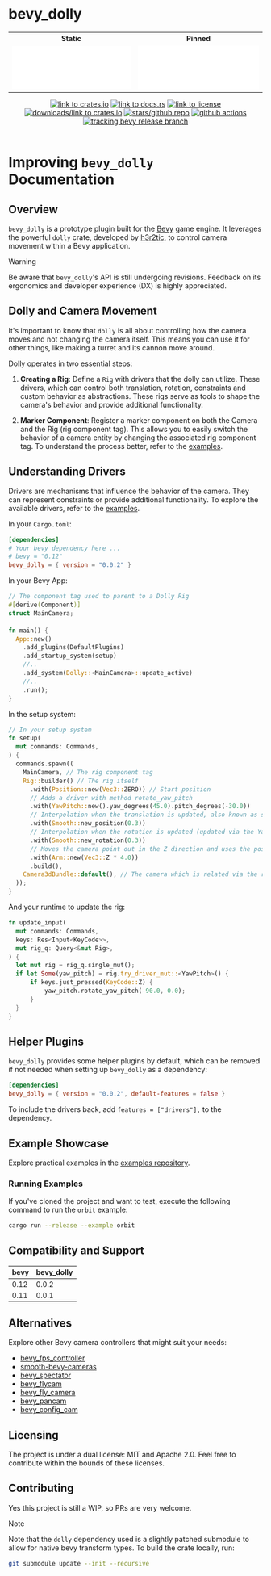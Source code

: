 <h1>bevy_dolly</h1>
<div align="center">
<table>
  <tr>
    <th>Static</th>
    <th>Pinned</th>
  </tr>
  <tr>
    <td><a href="https://github.com/BlackPhlox/bevy_dolly"><img src="https://raw.githubusercontent.com/BlackPhlox/BlackPhlox/master/bevy_dolly_1.svg" alt="bevy dolly static"></a></td>
    <td><a href="https://github.com/BlackPhlox/bevy_dolly"><img src="https://raw.githubusercontent.com/BlackPhlox/BlackPhlox/master/bevy_dolly_dev_0.svg" alt="bevy dolly pinned"></a></td>
  </tr>
</table>
  <div align="center">
<a href="https://crates.io/crates/bevy_dolly"><img src="https://img.shields.io/crates/v/bevy_dolly" alt="link to crates.io"></a>
<a href="https://docs.rs/bevy_dolly"><img src="https://docs.rs/bevy_dolly/badge.svg" alt="link to docs.rs"></a>
<a href="https://github.com/BlackPhlox/bevy_dolly/blob/main/LICENSE-MIT"><img src="https://img.shields.io/crates/l/bevy_dolly" alt="link to license"></a>
<a href="https://crates.io/crates/bevy_dolly"><img src="https://img.shields.io/crates/d/bevy_dolly" alt="downloads/link to crates.io"></a>
<a href="https://github.com/BlackPhlox/bevy_dolly"><img src="https://img.shields.io/github/stars/BlackPhlox/bevy_dolly" alt="stars/github repo"></a>
<a href="https://github.com/BlackPhlox/bevy_dolly/actions/workflows/main.yml"><img src="https://github.com/BlackPhlox/bevy_dolly/actions/workflows/main.yml/badge.svg" alt="github actions"></a>
<a href="https://github.com/bevyengine/bevy/blob/main/docs/plugins_guidelines.md#main-branch-tracking"><img src="https://img.shields.io/badge/Bevy%20tracking-released%20version-lightblue" alt="tracking bevy release branch"></a>
</div>
</div>
</br>

# Improving `bevy_dolly` Documentation

## Overview

`bevy_dolly` is a prototype plugin built for the [Bevy](https://github.com/bevyengine/bevy) game engine. It leverages the powerful `dolly` crate, developed by [h3r2tic](https://github.com/h3r2tic), to control camera movement within a Bevy application.

> [!WARNING]  
> Be aware that `bevy_dolly`'s API is still undergoing revisions. Feedback on its ergonomics and developer experience (DX) is highly appreciated.

## Dolly and Camera Movement

It's important to know that `dolly` is all about controlling how the camera moves and not changing the camera itself. This means you can use it for other things, like making a turret and its cannon move around.

Dolly operates in two essential steps:

1. **Creating a Rig**: Define a `Rig` with drivers that the dolly can utilize. These drivers, which can control both translation, rotation, constraints and custom behavior as abstractions. These rigs serve as tools to shape the camera's behavior and provide additional functionality.

2. **Marker Component**: Register a marker component on both the Camera and the Rig (rig component tag). This allows you to easily switch the behavior of a camera entity by changing the associated rig component tag. To understand the process better, refer to the [examples](#example-showcase).

## Understanding Drivers

Drivers are mechanisms that influence the behavior of the camera. They can represent constraints or provide additional functionality. To explore the available drivers, refer to the [examples](example-showcase).

In your `Cargo.toml`:

```toml
[dependencies]
# Your bevy dependency here ... 
# bevy = "0.12"
bevy_dolly = { version = "0.0.2" }
```

In your Bevy App:

```rust
// The component tag used to parent to a Dolly Rig
#[derive(Component)]
struct MainCamera;

fn main() {
  App::new()
    .add_plugins(DefaultPlugins)
    .add_startup_system(setup)
    //..
    .add_system(Dolly::<MainCamera>::update_active)
    //..
    .run();
}
```

In the setup system:

```rust
// In your setup system
fn setup(
  mut commands: Commands,
) {
  commands.spawn((
    MainCamera, // The rig component tag 
    Rig::builder() // The rig itself
      .with(Position::new(Vec3::ZERO)) // Start position
      // Adds a driver with method rotate_yaw_pitch
      .with(YawPitch::new().yaw_degrees(45.0).pitch_degrees(-30.0)) 
      // Interpolation when the translation is updated, also known as smoothing
      .with(Smooth::new_position(0.3)) 
      // Interpolation when the rotation is updated (updated via the YawPitch driver)
      .with(Smooth::new_rotation(0.3)) 
      // Moves the camera point out in the Z direction and uses the position as the pivot
      .with(Arm::new(Vec3::Z * 4.0)) 
      .build(),
    Camera3dBundle::default(), // The camera which is related via the rig tag 
  ));
}
```

And your runtime to update the rig:

```rust
fn update_input(
  mut commands: Commands,
  keys: Res<Input<KeyCode>>,
  mut rig_q: Query<&mut Rig>,
) {
  let mut rig = rig_q.single_mut();
  if let Some(yaw_pitch) = rig.try_driver_mut::<YawPitch>() {
      if keys.just_pressed(KeyCode::Z) {
          yaw_pitch.rotate_yaw_pitch(-90.0, 0.0);
      }
  }
}
```

## Helper Plugins

`bevy_dolly` provides some helper plugins by default, which can be removed if not needed when setting up `bevy_dolly` as a dependency:

```toml
[dependencies]
bevy_dolly = { version = "0.0.2", default-features = false }
```

To include the drivers back, add `features = ["drivers"],` to the dependency.

## Example Showcase

Explore practical examples in the [examples repository](/examples/README.md).

### Running Examples

If you've cloned the project and want to test, execute the following command to run the `orbit` example:

```bash
cargo run --release --example orbit
```

## Compatibility and Support

|bevy|bevy_dolly|
|---|---|
|0.12|0.0.2|
|0.11|0.0.1|

## Alternatives

Explore other Bevy camera controllers that might suit your needs:

- [bevy_fps_controller](https://github.com/qhdwight/bevy_fps_controller)
- [smooth-bevy-cameras](https://github.com/bonsairobo/smooth-bevy-cameras)
- [bevy_spectator](https://github.com/JonahPlusPlus/bevy_spectator)
- [bevy_flycam](https://github.com/sburris0/bevy_flycam)
- [bevy_fly_camera](https://github.com/mcpar-land/bevy_fly_camera)
- [bevy_pancam](https://github.com/johanhelsing/bevy_pancam)
- [bevy_config_cam](https://github.com/BlackPhlox/bevy_config_cam)

## Licensing

The project is under a dual license: MIT and Apache 2.0. Feel free to contribute within the bounds of these licenses.

## Contributing

Yes this project is still a WIP, so PRs are very welcome.

> [!NOTE]  
> Note that the `dolly` dependency used is a slightly patched submodule to allow for native bevy transform types. To build the crate locally, run:
>
> ```bash
> git submodule update --init --recursive
> ```
